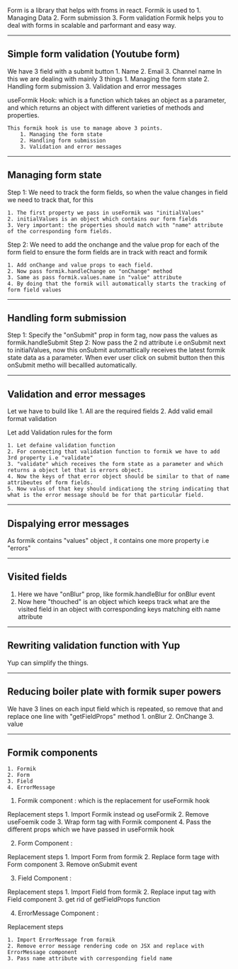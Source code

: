 Form is a library that helps with froms in react.
Formik is used to
    1. Managing Data
    2. Form submission
    3. Form validation
Formik helps you to deal with forms in scalable and parformant and easy way.

---------------------------------------
Simple form validation (Youtube form)
---------------------------------------
We have 3 field with a submit button
    1. Name
    2. Email
    3. Channel name
In this we are dealing with mainly 3 things
    1. Managing the form state
    2. Handling form submission
    3. Validation and error messages

useFormik Hook: 
    which is a function which takes an object as a parameter, and which returns an object with different varieties of methods and properties.

    This formik hook is use to manage above 3 points.
        1. Managing the form state
        2. Handling form submission
        3. Validation and error messages

----------------------
Managing form state
----------------------

Step 1: We need to track the form fields, so when the value changes in field we need to track that, for this

    1. The first property we pass in useFormik was "initialValues"
    2. initialValues is an object which contains our form fields
    3. Very important: the properties should match with "name" attribute of the corresponding form fields.

Step 2:  We need to add the onchange and the value prop for each of the form field to ensure the form fields are in track with react and formik

    1. Add onChange and value props to each field.
    2. Now pass formik.handleChange on "onChange" method
    3. Same as pass formik.values.name in "value" attribute
    4. By doing that the formik will automatically starts the tracking of form field values

--------------------------
Handling form submission
--------------------------

Step 1: Specify the "onSubmit" prop in form tag, now pass the values as formik.handleSubmit
Step 2: Now pass the 2 nd attribute i.e onSubmit next to initialValues, now this onSubmit automattically receives the latest formik state data as a parameter. When ever user click on submit button then this onSubmit metho will becallled automatically.

-------------------------------
Validation and error messages
-------------------------------

Let we have to build like
    1. All are the required fields
    2. Add valid email format validation

Let add Validation rules for the form

    1. Let defaine validation function
    2. For connecting that validation function to formik we have to add 3rd property i.e "validate"
    3. "validate" which receives the form state as a parameter and which returns a object let that is errors object.
    4. Now the keys of that error object should be similar to that of name attribeutes of form fields.
    5. Now valus of that key should indicationg the string indicating that what is the error message should be for that particular field.


--------------------------
Dispalying error messages
--------------------------

As formik contains "values" object , it contains one more property i.e "errors"


----------------
Visited fields
----------------
1. Here we have "onBlur" prop, like formik.handleBlur for onBlur event
2. Now here "thouched" is an object which keeps track what are the visited field in an object with corresponding keys matching eith name attribute


---------------------------------------
Rewriting validation function with Yup
---------------------------------------

Yup can simplify the things.

-----------------------------------------------
Reducing boiler plate with formik super powers
-----------------------------------------------

We have 3 lines on each input field which is repeated, so remove that and replace one line with "getFieldProps" method
    1. onBlur
    2. OnChange
    3. value

--------------------
Formik components
--------------------
    1. Formik
    2. Form
    3. Field
    4. ErrorMessage

1. Formik component : which is the replacement for useFormik hook

Replacement steps
    1. Import Formik instead og useFormik
    2. Remove useFoemik code
    3. Wrap form tag with Formik component
    4. Pass the different props which we have passed in useFormik hook

2. Form Component : 
    
Replacement steps
    1. Import Form from formik
    2. Replace form tage with Form component
    3. Remove onSubmit event

3. Field Component :

Replacement steps
    1. Import Field from formik
    2. Replace input tag with Field component
    3. get rid of getFieldProps function

4. ErrorMessage Component :

Replacement steps

    1. Import ErrorMessage from formik
    2. Remove error message rendering code on JSX and replace with ErrorMessage component
    3. Pass name attribute with corresponding field name